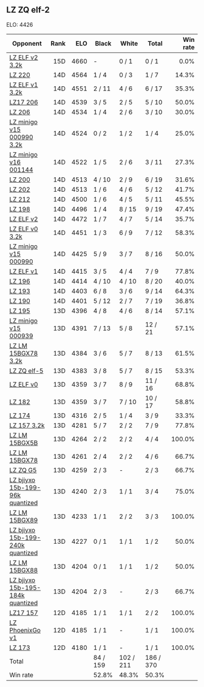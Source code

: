 ## LZ ZQ elf-2 ##

ELO: 4426

Opponent | Rank | ELO | Black | White | Total | Win rate
---------|-----:|----:|-------|-------|-------|-------:
[LZ ELF v2 3.2k](LZ%20ELF%20v2%203.2k.md) | 15D | 4660 | - | 0 / 1 | 0 / 1 | 0.0%
[LZ 220](LZ%20220.md) | 14D | 4564 | 1 / 4 | 0 / 3 | 1 / 7 | 14.3%
[LZ ELF v1 3.2k](LZ%20ELF%20v1%203.2k.md) | 14D | 4551 | 2 / 11 | 4 / 6 | 6 / 17 | 35.3%
[LZ17 206](LZ17%20206.md) | 14D | 4539 | 3 / 5 | 2 / 5 | 5 / 10 | 50.0%
[LZ 206](LZ%20206.md) | 14D | 4534 | 1 / 4 | 2 / 6 | 3 / 10 | 30.0%
[LZ minigo v15 000990 3.2k](LZ%20minigo%20v15%20000990%203.2k.md) | 14D | 4524 | 0 / 2 | 1 / 2 | 1 / 4 | 25.0%
[LZ minigo v16 001144](LZ%20minigo%20v16%20001144.md) | 14D | 4522 | 1 / 5 | 2 / 6 | 3 / 11 | 27.3%
[LZ 200](LZ%20200.md) | 14D | 4513 | 4 / 10 | 2 / 9 | 6 / 19 | 31.6%
[LZ 202](LZ%20202.md) | 14D | 4513 | 1 / 6 | 4 / 6 | 5 / 12 | 41.7%
[LZ 212](LZ%20212.md) | 14D | 4500 | 1 / 6 | 4 / 5 | 5 / 11 | 45.5%
[LZ 198](LZ%20198.md) | 14D | 4496 | 1 / 4 | 8 / 15 | 9 / 19 | 47.4%
[LZ ELF v2](LZ%20ELF%20v2.md) | 14D | 4472 | 1 / 7 | 4 / 7 | 5 / 14 | 35.7%
[LZ ELF v0 3.2k](LZ%20ELF%20v0%203.2k.md) | 14D | 4451 | 1 / 3 | 6 / 9 | 7 / 12 | 58.3%
[LZ minigo v15 000990](LZ%20minigo%20v15%20000990.md) | 14D | 4425 | 5 / 9 | 3 / 7 | 8 / 16 | 50.0%
[LZ ELF v1](LZ%20ELF%20v1.md) | 14D | 4415 | 3 / 5 | 4 / 4 | 7 / 9 | 77.8%
[LZ 196](LZ%20196.md) | 14D | 4414 | 4 / 10 | 4 / 10 | 8 / 20 | 40.0%
[LZ 193](LZ%20193.md) | 14D | 4403 | 6 / 8 | 3 / 6 | 9 / 14 | 64.3%
[LZ 190](LZ%20190.md) | 14D | 4401 | 5 / 12 | 2 / 7 | 7 / 19 | 36.8%
[LZ 195](LZ%20195.md) | 13D | 4396 | 4 / 8 | 4 / 6 | 8 / 14 | 57.1%
[LZ minigo v15 000939](LZ%20minigo%20v15%20000939.md) | 13D | 4391 | 7 / 13 | 5 / 8 | 12 / 21 | 57.1%
[LZ LM 15BGX78 3.2k](LZ%20LM%2015BGX78%203.2k.md) | 13D | 4384 | 3 / 6 | 5 / 7 | 8 / 13 | 61.5%
[LZ ZQ elf-5](LZ%20ZQ%20elf-5.md) | 13D | 4383 | 3 / 8 | 5 / 7 | 8 / 15 | 53.3%
[LZ ELF v0](LZ%20ELF%20v0.md) | 13D | 4359 | 3 / 7 | 8 / 9 | 11 / 16 | 68.8%
[LZ 182](LZ%20182.md) | 13D | 4359 | 3 / 7 | 7 / 10 | 10 / 17 | 58.8%
[LZ 174](LZ%20174.md) | 13D | 4316 | 2 / 5 | 1 / 4 | 3 / 9 | 33.3%
[LZ 157 3.2k](LZ%20157%203.2k.md) | 13D | 4281 | 5 / 7 | 2 / 2 | 7 / 9 | 77.8%
[LZ LM 15BGX5B](LZ%20LM%2015BGX5B.md) | 13D | 4264 | 2 / 2 | 2 / 2 | 4 / 4 | 100.0%
[LZ LM 15BGX78](LZ%20LM%2015BGX78.md) | 13D | 4261 | 2 / 4 | 2 / 2 | 4 / 6 | 66.7%
[LZ ZQ G5](LZ%20ZQ%20G5.md) | 13D | 4259 | 2 / 3 | - | 2 / 3 | 66.7%
[LZ bjiyxo 15b-199-96k quantized](LZ%20bjiyxo%2015b-199-96k%20quantized.md) | 13D | 4240 | 2 / 3 | 1 / 1 | 3 / 4 | 75.0%
[LZ LM 15BGX89](LZ%20LM%2015BGX89.md) | 13D | 4233 | 1 / 1 | 2 / 2 | 3 / 3 | 100.0%
[LZ bjiyxo 15b-199-240k quantized](LZ%20bjiyxo%2015b-199-240k%20quantized.md) | 13D | 4227 | 0 / 1 | 1 / 1 | 1 / 2 | 50.0%
[LZ LM 15BGX88](LZ%20LM%2015BGX88.md) | 13D | 4204 | 0 / 1 | 1 / 1 | 1 / 2 | 50.0%
[LZ bjiyxo 15b-195-184k quantized](LZ%20bjiyxo%2015b-195-184k%20quantized.md) | 13D | 4204 | 2 / 3 | - | 2 / 3 | 66.7%
[LZ17 157](LZ17%20157.md) | 12D | 4185 | 1 / 1 | 1 / 1 | 2 / 2 | 100.0%
[LZ PhoenixGo v1](LZ%20PhoenixGo%20v1.md) | 12D | 4185 | 1 / 1 | - | 1 / 1 | 100.0%
[LZ 173](LZ%20173.md) | 12D | 4180 | 1 / 1 | - | 1 / 1 | 100.0%
Total | | | 84 / 159 | 102 / 211 | 186 / 370 | 
Win rate| | | 52.8% | 48.3% | 50.3% | 
